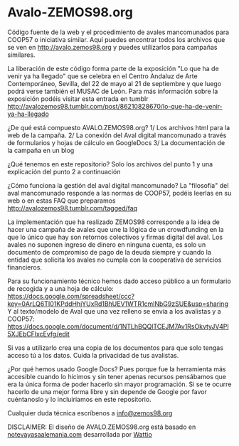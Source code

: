 Avalo-ZEMOS98.org
=================

Código fuente de la web y el procedimiento de avales mancomunados para COOP57 o iniciativa similar. 
Aquí puedes encontrar todos los archivos que se ven en http://avalo.zemos98.org y puedes utilizarlos para campañas similares. 

La liberación de este código forma parte de la exposición "Lo que ha de venir ya ha llegado" 
que se celebra en el Centro Andaluz de Arte Contemporáneo, Sevilla, del 22 de mayo al 21 de septiembre y que luego podrá
verse también el MUSAC de León. Para más información sobre la exposición podéis visitar esta entrada en tumblr 
http://avalozemos98.tumblr.com/post/86210828670/lo-que-ha-de-venir-ya-ha-llegado

¿De qué está compuesto AVALO.ZEMOS98.org?
1/ Los archivos html para la web de la campaña. 
2/ La conexión del Aval digital mancomunado a través de formularios y hojas de cálculo en GoogleDocs
3/ La documentación de la campaña en un blog

¿Qué tenemos en este repositorio?
Solo los archivos del punto 1 y una explicación del punto 2 a continuación

¿Cómo funciona la gestión del aval digital mancomunado?
La "filosofía" del aval mancomunado responde a las normas de COOP57, podéis leerlas en su web o en estas FAQ que preparamos http://avalozemos98.tumblr.com/tagged/faq

La implementación que ha realizado ZEMOS98 corresponde a la idea de hacer una campaña de avales que une la lógica de un 
crowdfunding en la que lo único que hay son retornos colectivos y firmas digital del aval. Los avales no suponen ingreso
de dinero en ninguna cuenta, es solo un documento de compromiso de pago de la deuda siempre y cuando la entidad que solicita los avales no cumpla con la cooperativa de servicios financieros. 

Para su funcionamiento técnico hemos dado acceso público a un formulario de recogida y a una hoja de cálculo: 
https://docs.google.com/spreadsheet/ccc?key=0ArLQ6TI01KPddHhjYUxRd1BhUEV1WTR1cmlNbG9zSUE&usp=sharing
Y al texto/modelo de Aval que una vez relleno se envía a los avalistas y a COOP57:
https://docs.google.com/document/d/1NTLhBQQlTCEJM7Av1RsOkvtyJV4Pl5XJEbCFlxcEvfg/edit

Si vas a utilizarlo crea una copia de los documentos para que solo tengas acceso tú a los datos. 
Cuida la privacidad de tus avalistas. 

¿Por qué hemos usado Google Docs?
Pues porque fue la herramienta más accesible cuando lo hicimos y sin tener apenas recursos pensábamos que era la única forma de poder hacerlo sin mayor programación. Si se te ocurre hacerlo de una mejor forma libre y sin depende de Google
por favor cuéntanoslo y lo incluiriamos en este repositorio. 

Cualquier duda técnica escríbenos a info@zemos98.org

DISCLAIMER:
El diseño de AVALO.ZEMOS98.org está basado en <a href="http://www.notevayasaalemania.com" target="_blank" title="No te vayas a Alemania">notevayasaalemania.com</a> desarrollada por <a href="http://www.wattio.com" target="_blank" title="Wattio">Wattio</a>


